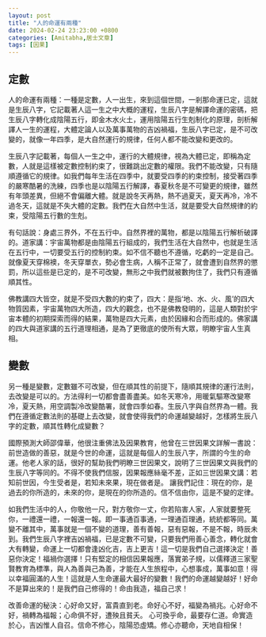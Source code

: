 ```yaml
---
layout: post
title: "人的命運有兩種"
date: 2024-02-24 23:23:00 +0800
categories: [Amitabha,居士文章]
tags: [因果]
---
```


## 定數

人的命運有兩種：一種是定數，人一出生，來到這個世間，一剎那命運已定，這就是生辰八字，它記載著人這一生之中大概的運程，生辰八字是解譯命運的密碼，把生辰八字轉化成陰陽五行，即金木水火土，運用陰陽五行生剋制化的原理，剖析解譯人一生的運程，大體定論人以及萬事萬物的吉凶禍福，生辰八字已定，是不可改變的，就像一年四季，是大自然運行的規律，任何人都不能改變和更改的。      

生辰八字記載著，每個人一生之中，運行的大體規律，視為大體已定，即稱為定數，人就是這樣被定數控制約束了，很難跳出定數的權限。我們不能改變，只有隨順遵循它的規律。如我們每年生活在四季中，就要受四季的約束控制，接受著四季的嚴寒酷暑的洗練，四季也是以陰陽五行解譯，春夏秋冬是不可變更的規律，雖然有年頭差異，但絕不會偏離大體。就是說冬天再熱，熱不過夏天，夏天再冷，冷不過冬天，這就是不失大體的定數。我們在大自然中生活，就是要受大自然規律的約束，受陰陽五行數的生剋。      

有句話說：身處三界外，不在五行中。自然界裡的萬物，都是以陰陽五行解析破譯的。道家講：宇宙萬物都是由陰陽五行組成的，我們生活在大自然中，也就是生活在五行中，一切要受五行的控制約束。如不信不聽也不遵循，吃虧的一定是自己。就像夏天穿棉襖，冬天穿單衣，勢必會生病，人稱不正常了，就會遭到自然界的懲罰，所以這些是已定的，是不可改變，無形之中我們就被數拘住了，我們只有遵循順其性。        

佛教講四大皆空，就是不受四大數的約束了，四大：是指‘地、水、火、風’的四大物質因素，宇宙萬物四大所造，四大的觀念，也不是佛教發明的，這是人類對於宇宙本體的初期探索而得的結果，萬物是四大元素，由於因緣和合而形成的。佛家講的四大與道家講的五行道理相通，是為了更徹底的使所有大眾，明瞭宇宙人生真相。      

## 變數

另一種是變數，定數雖不可改變，但在順其性的前提下，隨順其規律的運行法則，去改變是可以的。方法得利一切都會盡善盡美。如冬天寒冷，用暖氣驅寒改變寒冷，夏天熱，用空調製冷改變酷署，就會四季如春。生辰八字與自然界為一體。我們在遵循定數法則的基礎上去改變，就會使得我們的命運越變越好，怎樣將生辰八字的定數，順其性轉化成變數？      

國際預測大師邵偉華，他很注重佛法及因果教育，他曾在三世因果文詳解一書說：前世造做的善惡，就是今世的命運，這就是每個人的生辰八字，所謂的今生的命運。他老人家的話，很好的幫助我們明瞭三世因果文，說明了三世因果文與我們的生辰八字等同的。不得不使我們信服，因果報應絲毫不差，正如三世因果文講：若知前世因，今生受者是，若知未來果，現在做者是。 讓我們記住：現在的你，是過去的你所造的，未來的你，是現在的你所造的。信不信由你，這是不變的定律。       

如我們生活中的人，你敬他一尺，對方敬你一丈，你若陷害人家，人家就要整死你，一禮還一禮，一報還一報。即一事通百事通，一理通百理通，統統都等同。萬變不離其中，萬事就是一個不變的道理，善有善報，惡有惡報，不是不報，時辰未到。我們生辰八字裡吉凶禍福，已是定數不可變，只要我們用善心善念，轉化就會大有轉變，命運上一切都會逢凶化吉，吉上更吉！這一切是我們自己選擇決定！善惡你決定！福禍你選擇！只有堅定的相信因果報應，落實弟子規，以儒釋道三家聖賢教育為標準，與人為善與己為善，才能在人生旅程中，心想事成，萬事如意！得以幸福圓滿的人生！這就是人生命運最大最好的變數！我們的命運越變越好！好命不是算出來的！是我們自己修得的！命由我造，福自己求！      

改善命運的秘決：心好命又好，富貴直到老。命好心不好，福變為禍兆。心好命不好，禍轉為福報；心命俱不好，遭殃且貧夭。 心可換乎命，最要存仁道。命實造於心，吉凶惟人自召。信命不修心，陰陽恐虛矯。修心亦聽命，天地自相保！     